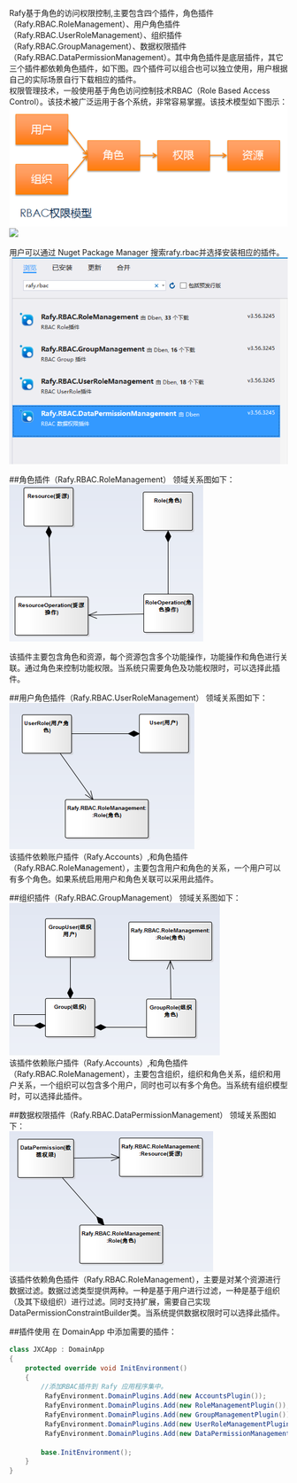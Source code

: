 Rafy基于角色的访问权限控制,主要包含四个插件，角色插件（Rafy.RBAC.RoleManagement）、用户角色插件（Rafy.RBAC.UserRoleManagement）、组织插件（Rafy.RBAC.GroupManagement）、数据权限插件（Rafy.RBAC.DataPermissionManagement）。其中角色插件是底层插件，其它三个插件都依赖角色插件，如下图。四个插件可以组合也可以独立使用，用户根据自己的实际场景自行下载相应的插件。
        <para xmlns="http://ddue.schemas.microsoft.com/authoring/2003/5"><br>
        权限管理技术，一般使用基于角色访问控制技术RBAC（Role Based Access Control）。该技术被广泛运用于各个系统，非常容易掌握。该技术模型如下图示：
    	![RBAC权限模型](../../images/RBAC权限模型.png)
    	![](../../images/RBAC05.png.png)

用户可以通过 Nuget Package Manager 搜索rafy.rbac并选择安装相应的插件。
![](../../images/RBAC插件01.png) <br>

##角色插件（Rafy.RBAC.RoleManagement）
领域关系图如下：  
![](../../images/RBAC01.png)<br>

  该插件主要包含角色和资源，每个资源包含多个功能操作，功能操作和角色进行关联。通过角色来控制功能权限。当系统只需要角色及功能权限时，可以选择此插件。

##用户角色插件（Rafy.RBAC.UserRoleManagement）
领域关系图如下：  
![](../../images/RBAC02.png)<br>
该插件依赖账户插件（Rafy.Accounts）,和角色插件（Rafy.RBAC.RoleManagement），主要包含用户和角色的关系，一个用户可以有多个角色。如果系统启用用户和角色关联可以采用此插件。

##组织插件（Rafy.RBAC.GroupManagement）
领域关系图如下：  
![](../../images/RBAC03.png)<br>
该插件依赖账户插件（Rafy.Accounts）,和角色插件（Rafy.RBAC.RoleManagement），主要包含组织，组织和角色关系，组织和用户关系，一个组织可以包含多个用户，同时也可以有多个角色。当系统有组织模型时，可以选择此插件。

##数据权限插件（Rafy.RBAC.DataPermissionManagement）
领域关系图如下：  
![](../../images/RBAC04.png)<br>
该插件依赖角色插件（Rafy.RBAC.RoleManagement），主要是对某个资源进行数据过滤。数据过滤类型提供两种。一种是基于用户进行过滤，一种是基于组织（及其下级组织）进行过滤。同时支持扩展，需要自己实现DataPermissionConstraintBuilder类。当系统提供数据权限时可以选择此插件。

##插件使用
在 DomainApp 中添加需要的插件：

```cs
class JXCApp : DomainApp
{
    protected override void InitEnvironment()
    {
        //添加RBAC插件到 Rafy 应用程序集中。
         RafyEnvironment.DomainPlugins.Add(new AccountsPlugin());
         RafyEnvironment.DomainPlugins.Add(new RoleManagementPlugin());
         RafyEnvironment.DomainPlugins.Add(new GroupManagementPlugin());
         RafyEnvironment.DomainPlugins.Add(new UserRoleManagementPlugin());
         RafyEnvironment.DomainPlugins.Add(new DataPermissionManagementPlugin());

        base.InitEnvironment();
    }
}
```

